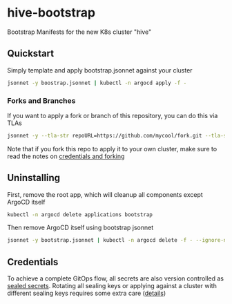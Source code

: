# hive-bootstrap
Bootstrap Manifests for the new K8s cluster "hive"

## Quickstart

Simply template and apply bootstrap.jsonnet against your cluster

```bash
jsonnet -y boostrap.jsonnet | kubectl -n argocd apply -f -
```

### Forks and Branches

If you want to apply a fork or branch of this repository, you can do this via TLAs

```bash
jsonnet -y --tla-str repoURL=https://github.com/mycool/fork.git --tla-str revision=my-branch boostrap.jsonnet | kubectl -n argocd apply -f -
```

Note that if you fork this repo to apply it to your own cluster, make sure to read the notes on [credentials and forking](./credentials/README#forking)

## Uninstalling

First, remove the root app, which will cleanup all components except ArgoCD itself

```bash
kubectl -n argocd delete applications bootstrap
```

Then remove ArgoCD itself using bootstrap jsonnet

```bash
jsonnet -y bootstrap.jsonnet | kubectl -n argocd delete -f - --ignore-not-found
```

## Credentials

To achieve a complete GitOps flow, all secrets are also version controlled as [sealed secrets](https://github.com/bitnami-labs/sealed-secrets). Rotating all sealing keys or applying against a cluster with different sealing keys requires some extra care ([details](./credentials/README))
